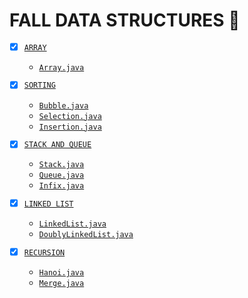 # FALL DATA STRUCTURES 🚀 

- [x] [`ARRAY`](https://github.com/async4/fall-data-structures/wiki/ARRAY)
    - [`Array.java`](https://github.com/async4/fall-data-structures/blob/main/Source/Array.java)

- [x] [`SORTING`](https://github.com/async4/fall-data-structures/wiki/SORTING)
    - [`Bubble.java`](https://github.com/async4/fall-data-structures/blob/main/Source/Bubble.java)
    - [`Selection.java`](https://github.com/async4/fall-data-structures/blob/main/Source/Selection.java)
    - [`Insertion.java`](https://github.com/async4/fall-data-structures/blob/main/Source/Insertion.java)

- [x] [`STACK AND QUEUE`](https://github.com/async4/fall-data-structures/wiki/STACK-AND-QUEUE)
    - [`Stack.java`](https://github.com/async4/fall-data-structures/blob/main/Source/Stack.java)
    - [`Queue.java`](https://github.com/async4/fall-data-structures/blob/main/Source/Queue.java)
    - [`Infix.java`](https://github.com/async4/fall-data-structures/blob/main/Source/Infix.java)

- [x] [`LINKED LIST`](https://github.com/async4/fall-data-structures/wiki/LINKED-LIST)
    - [`LinkedList.java`](https://github.com/async4/fall-data-structures/blob/main/Source/LinkedList.java)
    - [`DoublyLinkedList.java`](https://github.com/async4/fall-data-structures/blob/main/Source/DoublyLinkedList.java)


- [x] [`RECURSION`](https://github.com/async4/fall-data-structures/wiki/RECURSION)
    - [`Hanoi.java`](https://github.com/async4/fall-data-structures/blob/main/Source/Hanoi.java)
    - [`Merge.java`](https://github.com/async4/fall-data-structures/blob/main/Source/Merge.java)
